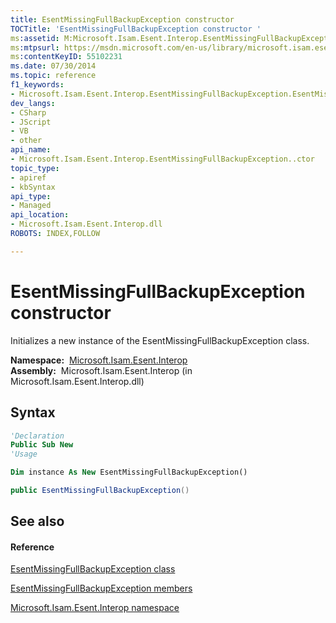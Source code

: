 ```yaml
---
title: EsentMissingFullBackupException constructor 
TOCTitle: 'EsentMissingFullBackupException constructor '
ms:assetid: M:Microsoft.Isam.Esent.Interop.EsentMissingFullBackupException.#ctor
ms:mtpsurl: https://msdn.microsoft.com/en-us/library/microsoft.isam.esent.interop.esentmissingfullbackupexception.esentmissingfullbackupexception(v=EXCHG.10)
ms:contentKeyID: 55102231
ms.date: 07/30/2014
ms.topic: reference
f1_keywords:
- Microsoft.Isam.Esent.Interop.EsentMissingFullBackupException.EsentMissingFullBackupException
dev_langs:
- CSharp
- JScript
- VB
- other
api_name: 
- Microsoft.Isam.Esent.Interop.EsentMissingFullBackupException..ctor
topic_type: 
- apiref
- kbSyntax
api_type: 
- Managed
api_location: 
- Microsoft.Isam.Esent.Interop.dll
ROBOTS: INDEX,FOLLOW

---
```


# EsentMissingFullBackupException constructor

Initializes a new instance of the EsentMissingFullBackupException class.

**Namespace:**  [Microsoft.Isam.Esent.Interop](hh596136\(v=exchg.10\).md)  
**Assembly:**  Microsoft.Isam.Esent.Interop (in Microsoft.Isam.Esent.Interop.dll)

## Syntax

``` vb
'Declaration
Public Sub New
'Usage

Dim instance As New EsentMissingFullBackupException()
```

``` csharp
public EsentMissingFullBackupException()
```

## See also

#### Reference

[EsentMissingFullBackupException class](dn334670\(v=exchg.10\).md)

[EsentMissingFullBackupException members](dn334735\(v=exchg.10\).md)

[Microsoft.Isam.Esent.Interop namespace](hh596136\(v=exchg.10\).md)

